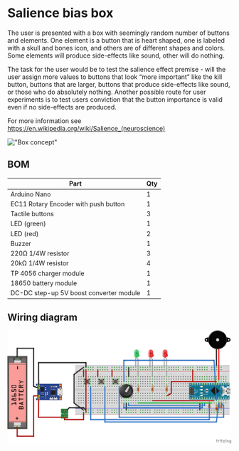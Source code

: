 # Salience bias box

The user is presented with a box with seemingly random number of buttons and elements.
One element is a button that is heart shaped, one is labeled with a skull and bones
icon, and others are of different shapes and colors. Some elements will produce
side-effects like sound, other will do nothing.

The task for the user would be to test the salience effect premise - will the user
assign more values to buttons that look “more important” like the kill button,
buttons that are larger, buttons that produce side-effects like sound, or those
who do absolutely nothing. Another possible route for user experiments is to test users
conviction that the button importance is valid even if no side-effects are produced.

For more information see https://en.wikipedia.org/wiki/Salience_(neuroscience)

!["Box concept"](./docs/box.png)

## BOM

| Part | Qty |
| --- | --- |
| Arduino Nano| 1 |
| EC11 Rotary Encoder with push button | 1 |
| Tactile buttons | 3 |
| LED (green) | 1 |
| LED (red) | 2 |
| Buzzer | 1 |
| 220Ω 1/4W resistor | 3 |
| 20kΩ 1/4W resistor | 4 |
| TP 4056 charger module | 1 |
| 18650 battery module | 1 |
| DC-DC step-up 5V boost converter module | 1 |

## Wiring diagram
![Wiring diagram](./docs/Salience_box_bb.png)
